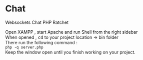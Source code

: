 # Chat
Websockets Chat PHP Ratchet

Open XAMPP , start Apache and run Shell from the right sidebar  
When opened , <kbd>cd</kbd> to your project location &rArr; bin folder  
There run the following command :  
<code>php -q server.php</code>  
Keep the window open until you finish working on your project.
